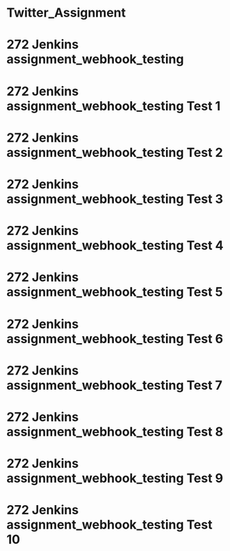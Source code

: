 # Twitter_Assignment  
# 272 Jenkins assignment_webhook_testing
# 272 Jenkins assignment_webhook_testing Test 1
# 272 Jenkins assignment_webhook_testing Test 2
# 272 Jenkins assignment_webhook_testing Test 3
# 272 Jenkins assignment_webhook_testing Test 4
# 272 Jenkins assignment_webhook_testing Test 5
# 272 Jenkins assignment_webhook_testing Test 6
# 272 Jenkins assignment_webhook_testing Test 7
# 272 Jenkins assignment_webhook_testing Test 8
# 272 Jenkins assignment_webhook_testing Test 9
# 272 Jenkins assignment_webhook_testing Test 10

